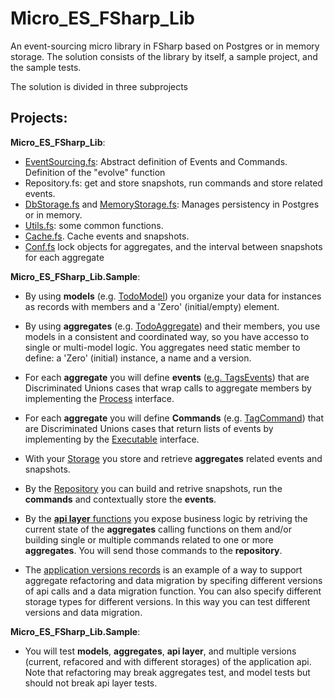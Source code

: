 # Micro_ES_FSharp_Lib
An event-sourcing micro library in FSharp based on Postgres or in memory storage. The solution consists of the library by itself, a sample project, and the sample tests.

The solution is divided in three subprojects

## Projects:

__Micro_ES_FSharp_Lib__:

- [EventSourcing.fs](Micro_ES_FSharp_Lib/EventSourcing.fs): Abstract definition of Events and Commands. Definition of the "evolve" function
- Repository.fs: get and store snapshots, run commands and store related events.
- [DbStorage.fs](Micro_ES_FSharp_Lib/DbStorage.fs) and [MemoryStorage.fs](Micro_ES_FSharp_Lib/MemoryStorage.fs): Manages persistency in Postgres or in memory. 
- [Utils.fs](Micro_ES_FSharp_Lib/Utils.fs): some common functions.
- [Cache.fs](Micro_ES_FSharp_Lib/Cache.fs). Cache events and snapshots.
- [Conf.fs](Micro_ES_FSharp_Lib/Conf.fs) lock objects for aggregates, and the interval between snapshots for each aggregate


__Micro_ES_FSharp_Lib.Sample__:


- By using __models__ (e.g. [TodoModel](Micro_ES_FSharp_Lib.Sample/models/TodosModel.fs)) you organize your data for instances as records with members and a 'Zero' (initial/empty) element.
- By using  __aggregates__ (e.g. [TodoAggregate](Micro_ES_FSharp_Lib.Sample/aggregates/Todos/Aggregate.fs)) and their members, you use models in a consistent and coordinated way, so you have accesso to single or multi-model logic. You aggregates need static member to define: a 'Zero' (initial) instance, a name and a version. 

- For each __aggregate__ you will define __events__ ([e.g. TagsEvents](Micro_ES_FSharp_Lib.Sample/aggregates/Tags/Events.fs)) that are  Discriminated Unions cases that wrap calls to aggregate members by implementing the [Process](Micro_ES_FSharp_Lib/EventSourcing.fs) interface. 
- For each __aggregate__ you will define __Commands__ (e.g. [TagCommand](Micro_ES_FSharp_Lib.Sample/aggregates/Tags/Commands.fs)) that are Discriminated Unions cases that return lists of events by implementing by the [Executable](Micro_ES_FSharp_Lib/EventSourcing.fs) interface.
- With your [Storage](Micro_ES_FSharp_Lib/DbStorage.fs) you store and retrieve __aggregates__ related events and snapshots.
- By the [Repository](Micro_ES_FSharp_Lib/Repository.fs) you can build and retrive snapshots, run the __commands__ and contextually store the __events__.
- By the [__api layer__ functions](Micro_ES_FSharp_Lib.Sample/App.fs) you expose business logic by retriving the current state of the __aggregates__ calling functions on them and/or building single or multiple commands related to one or more  __aggregates__. You will send those commands to the __repository__. 
- The [application versions records](Micro_ES_FSharp_Lib.Sample/AppVersions.fs) is an example of a way to support aggregate refactoring and data migration by specifing different versions of api calls and a data migration function. You can also specify different storage types for different versions. In this way you can test different versions and data migration.


__Micro_ES_FSharp_Lib.Sample__:
- You will test __models__, __aggregates__, __api layer__, and multiple versions (current, refacored and with different storages) of the application api. Note that refactoring may break aggregates test, and model tests but should not break api layer tests.



